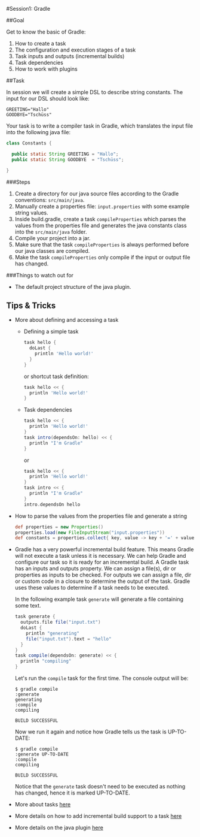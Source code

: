 #Session1: Gradle

##Goal

Get to know the basic of Gradle:

1. How to create a task
1. The configuration and execution stages of a task
1. Task inputs and outputs (incremental builds)
1. Task dependencies 
1. How to work with plugins

##Task

In session we will create a simple DSL to describe string constants. The input for our DSL should look like:

```
GREETING="Hallo"
GOODBYE="Tschüss"
```

Your task is to write a compiler task in Gradle, which translates the input file into the following java file:

```java
class Constants {

  public static String GREETING = "Hallo";
  public static String GOODBYE  = "Tschüss";

}
```

###Steps

1. Create a directory for our java source files according to the Gradle conventions: `src/main/java`.
1. Manually create a properties file: `input.properties` with some example string values.
1. Inside build.gradle, create a task `compileProperties` which parses the values from the properties file and generates the java constants class into the `src/main/java` folder.
1. Compile your project into a jar.
1. Make sure that the task `compileProperties` is always performed before our java classes are compiled.
1. Make the task `compileProperties` only compile if the input or output file has changed.

###Things to watch out for

- The default project structure of the java plugin.

## Tips & Tricks
- More about defining and accessing a task
    * Defining a simple task

        ```groovy
        task hello {
          doLast {
            println 'Hello world!'
          }
        }
        ```
        or shortcut task definition:
        
        ```groovy
        task hello << {
          println 'Hello world!'
        }
        ```

    * Task dependencies
        
        ```groovy
        task hello << {
          println 'Hello world!'
        }
        task intro(dependsOn: hello) << {
          println "I'm Gradle"
        }
        ```
        or 
        ```groovy
        task hello << {
          println 'Hello world!'
        }
        task intro << {
          println "I'm Gradle"
        }
        intro.dependsOn hello
        ```

- How to parse the values from the properties file and generate a string

    ```groovy
    def properties = new Properties()
    properties.load(new FileInputStream("input.properties"))
    def constants = properties.collect{ key, value -> key + '=' + value + '\n' }.join() 
    ```
    
- Gradle has a very powerful incremental build feature. This means Gradle will not execute a task unless it is necessary. We can help Gradle and configure our task so it is ready for an incremental build. A Gradle task has an inputs and outputs property. We can assign a file(s), dir or properties as inputs to be checked. For outputs we can assign a file, dir or custom code in a closure to determine the output of the task. Gradle uses these values to determine if a task needs to be executed.

  In the following example task `generate` will generate a file containing some text. 
    
    ```groovy
    task generate {
      outputs.file file("input.txt")
      doLast {
        println "generating"
        file("input.txt").text = "hello"
      }
    }
    task compile(dependsOn: generate) << {
      println "compiling"
    }
    ```
    
  Let's run the `compile` task for the first time. The console output will be:

    ```
    $ gradle compile
    :generate
    generating
    :compile
    compiling
    
    BUILD SUCCESSFUL
    ```
  Now we run it again and notice how Gradle tells us the task is UP-TO-DATE:
    
    ```
    $ gradle compile
    :generate UP-TO-DATE
    :compile
    compiling

    BUILD SUCCESSFUL
    ```    

  Notice that the `generate` task doesn't need to be executed as nothing has changed, hence it is marked UP-TO-DATE. 

- More about tasks [here](http://www.gradle.org/docs/current/userguide/more_about_tasks.html)
- More details on how to add incremental build support to a task [here](http://www.gradle.org/docs/current/userguide/more_about_tasks.html#sec:up_to_date_checks)
- More details on the java plugin [here](http://www.gradle.org/docs/current/userguide/java_plugin.html)


